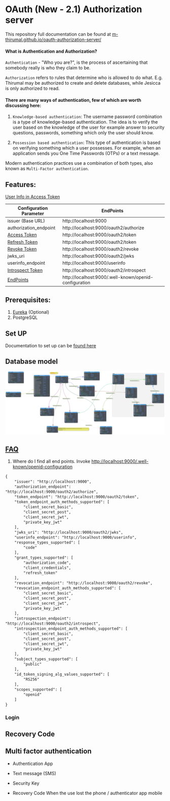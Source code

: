 # OAuth (New - 2.1) Authorization server

This repository full documentation can be found at [m-thirumal.github.io/oauth-authorization-server/](https://m-thirumal.github.io/oauth-authorization-server/)

#### What is Authentication and Authorization?

`Authentication` - "Who you are?", is the process of ascertaining that somebody really is who they claim to be.

`Authorization` refers to rules that determine who is allowed to do what. E.g. Thirumal may be authorized to create and delete databases, while Jesicca is only authorized to read.


#### There are many ways of authentication, few of which are worth discussing here:

   1. `Knowledge-based authentication`: The username password combination is a type of knowledge-based authentication. The idea is to verify the user based on the knowledge of the user for example answer to security questions, passwords, something which only the user should know.
   
   
   2. `Possession based authentication`: This type of authentication is based on verifying something which a user possesses. For example, when an application sends you One Time Passwords (OTPs) or a text message.

   Modern authentication practices use a combination of both types, also known as `Multi-Factor authentication`.

## Features:


[User Info in Access Token](https://m-thirumal.github.io/oauth-authorization-server/Modify%20Access%20Token/)

| Configuration Parameter                                                                     | EndPoints                               | 
|---------------------------------------------------------------------------------------------|-----------------------------------------|
| issuer (Base URL)                                                                           | http://localhost:9000                   |
| authorization_endpoint                                                                      | http://localhost:9000/oauth2/authorize  |
| [Access Token](https://m-thirumal.github.io/oauth-authorization-server/Access%20Token/)     | http://localhost:9000/oauth2/token      |
| [Refresh Token](https://m-thirumal.github.io/oauth-authorization-server/Refresh%20Token/)   | http://localhost:9000/oauth2/token      |
| [Revoke Token](https://m-thirumal.github.io/oauth-authorization-server/Revoke%20Token/)     | http://localhost:9000/oauth2/revoke     |
| jwks_uri                                                                                    | http://localhost:9000/oauth2/jwks       |
| userinfo_endpoint                                                                           | http://localhost:9000/userinfo          |
| [Introspect Token](https://m-thirumal.github.io/oauth-authorization-server/Introspect/)     | http://localhost:9000/oauth2/introspect |
| [EndPoints](https://m-thirumal.github.io/oauth-authorization-server/EndPoints/)             | http://localhost:9000/.well-known/openid-configuration|

## Prerequisites:

1. [Eureka](https://github.com/m-thirumal/eureka-server) (Optional)
2. PostgreSQL 

## Set UP

Documentation to set up can be [found here](docs/Set%20up.md)


## Database model

![Data model](docs/img/database/data-model.svg)


## [FAQ](https://m-thirumal.github.io/oauth-authorization-server/FAQ)

1. Where do I find all end points. Invoke [http://localhost:9000/.well-known/openid-configuration](http://localhost:9000/.well-known/openid-configuration)

```
{
    "issuer": "http://localhost:9000",
    "authorization_endpoint": "http://localhost:9000/oauth2/authorize",
    "token_endpoint": "http://localhost:9000/oauth2/token",
    "token_endpoint_auth_methods_supported": [
        "client_secret_basic",
        "client_secret_post",
        "client_secret_jwt",
        "private_key_jwt"
    ],
    "jwks_uri": "http://localhost:9000/oauth2/jwks",
    "userinfo_endpoint": "http://localhost:9000/userinfo",
    "response_types_supported": [
        "code"
    ],
    "grant_types_supported": [
        "authorization_code",
        "client_credentials",
        "refresh_token"
    ],
    "revocation_endpoint": "http://localhost:9000/oauth2/revoke",
    "revocation_endpoint_auth_methods_supported": [
        "client_secret_basic",
        "client_secret_post",
        "client_secret_jwt",
        "private_key_jwt"
    ],
    "introspection_endpoint": "http://localhost:9000/oauth2/introspect",
    "introspection_endpoint_auth_methods_supported": [
        "client_secret_basic",
        "client_secret_post",
        "client_secret_jwt",
        "private_key_jwt"
    ],
    "subject_types_supported": [
        "public"
    ],
    "id_token_signing_alg_values_supported": [
        "RS256"
    ],
    "scopes_supported": [
        "openid"
    ]
}

```


### Login

[](http://127.0.0.1:9000/oauth2/authorize?response_type=code&client_id=client1&redirect_uri=http://127.0.0.1:9000/authorized&scope=openid%20read)

## Recovery Code




## Multi factor authentication

* Authentication App

* Text message (SMS)

* Security Key

* Recovery Code
	When the use lost the phone / authenticator app mobile
